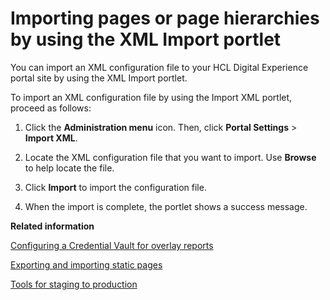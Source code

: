 # Importing pages or page hierarchies by using the XML Import portlet

You can import an XML configuration file to your HCL Digital Experience portal site by using the XML Import portlet.

To import an XML configuration file by using the Import XML portlet, proceed as follows:

1.  Click the **Administration menu** icon. Then, click **Portal Settings** \> **Import XML**.

2.  Locate the XML configuration file that you want to import. Use **Browse** to help locate the file.

3.  Click **Import** to import the configuration file.

4.  When the import is complete, the portlet shows a success message.



**Related information**  


[Configuring a Credential Vault for overlay reports](../admin-system/sa_asa_overlay_cfg_crd_vlt.md)

[Exporting and importing static pages](../admin-system/spa_xml.md)

[Tools for staging to production](../deploy/dep_tools.md)

